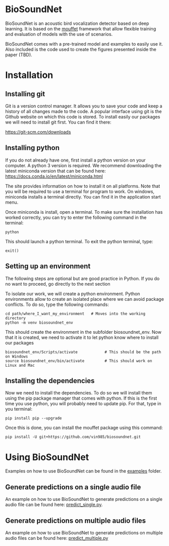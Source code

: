 # BioSoundNet

BioSoundNet is an acoustic bird vocalization detector based on deep learning. It is based on the [mouffet](https://github.com/Vin985/mouffet) framework that allow flexible training and evaluation of models with the use of scenarios.

BioSoundNet comes with a pre-trained model and examples to easily use it. Also included is the code used to create the figures presented inside the paper (TBD).


# Installation

## Installing git

Git is a version control manager. It allows you to save your code and keep a history of all changes made to the code.
A popular interface using git is the Github website on which this code is stored.
To install easily our packages we will need to install git first. You can find it there:

https://git-scm.com/downloads

## Installing python

If you do not already have one, first install a python version on your computer. A python 3 version is required.
We recommend downloading the latest miniconda version that can be found here:
https://docs.conda.io/en/latest/miniconda.html

The site provides information on how to install it on all platforms. Note that you will be required to
use a terminal for program to work. On windows, miniconda installs a terminal directly. You can find it in the
application start menu.

Once miniconda is install, open a terminal. To make sure the installation has worked correctly, you can try to enter
the following command in the terminal:

    python

This should launch a python terminal. To exit the python terminal, type:

    exit()

## Setting up an environment
The following steps are optional but are good practice in Python. If you do no want to proceed, go directly to the next section 

To isolate our work, we will create a python environment. Python environments allow to create an isolated place
where we can avoid package conflicts. To do so, type the following commands:

    cd path/where_I_want_my_environment   # Moves into the working directory
    python -m venv biosoundnet_env

This should create the environment in the subfolder biosoundnet_env. Now that it is created, we need to activate it
to let python know where to install our packages

    biosoundnet_env/Scripts/activate            # This should be the path on Windows
    source biosoundnet_env/bin/activate         # This should work on Linux and Mac

## Installing the dependencies

Now we need to install the dependencies. To do so we will install them using the pip package manager that comes with python.
If this is the first time you use python, you will probably need to update pip. For that, type in you terminal:

    pip install pip --upgrade

Once this is done, you can install the mouffet package using this command:

    pip install -U git+https://github.com/vin985/biosoundnet.git


# Using BioSoundNet

Examples on how to use BioSoundNet can be found in the [examples](examples) folder. 

## Generate predictions on a single audio file
An example on how to use BioSoundNet to generate predictions on a single audio file can be found here: [predict_single.py](examples/predict_single.py).

## Generate predictions on multiple audio files
An example on how to use BioSoundNet to generate predictions on multiple audio files can be found here: [predict_multiple.py](examples/predict_multiple.py)

